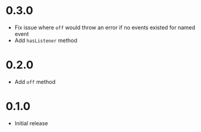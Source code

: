 # 0.3.0

- Fix issue where `off` would throw an error if no events existed for named event
- Add `hasListener` method

# 0.2.0

- Add `off` method

# 0.1.0

- Initial release
